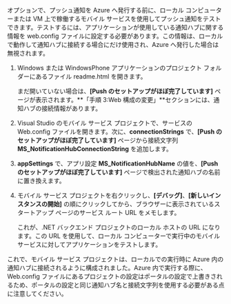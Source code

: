 ﻿
オプションで、プッシュ通知を Azure へ発行する前に、ローカル コンピューターまたは VM 上で稼働するモバイル サービスを使用してプッシュ通知をテストできます。テストするには、アプリケーションが使用している通知ハブに関する情報を web.config ファイルに設定する必要があります。この情報は、ローカルで動作して通知ハブに接続する場合にだけ使用され、Azure へ発行した場合は無視されます。

1. Windows または WindowsPhone アプリケーションのプロジェクト フォルダーにあるファイル readme.html を開きます。 

	まだ開いていない場合は、**[Push のセットアップがほぼ完了しています]** ページが表示されます。**「手順 3:Web 構成の変更」**セクションには、通知ハブの接続情報があります。

2. Visual Studio のモバイル サービス プロジェクトで、サービスの Web.config ファイルを開きます。次に、**connectionStrings** で、**[Push のセットアップがほぼ完了しています]** ページから接続文字列 **MS_NotificationHubConnectionString** を追加します。

3. **appSettings** で、アプリ設定 **MS_NotificationHubName** の値を、**[Push のセットアップがほぼ完了しています]** ページで検出された通知ハブの名前に置き換えます。

4. モバイル サービス プロジェクトを右クリックし、**[デバッグ]**、**[新しいインスタンスの開始]** の順にクリックしてから、ブラウザーに表示されているスタートアップ ページのサービス ルート URL をメモします。

	これが、.NET バックエンド プロジェクトのローカル ホストの URL になります。この URL を使用して、ローカル コンピューターで実行中のモバイル サービスに対してアプリケーションをテストします。

これで、モバイル サービス プロジェクトは、ローカルでの実行時に Azure 内の通知ハブに接続されるように構成されました。Azure 内で実行する際に、Web.config ファイルにあるプロジェクトの設定はポータルの設定で上書きされるため、ポータルの設定と同じ通知ハブ名と接続文字列を使用する必要がある点に注意してください。 <!--HONumber=42-->
